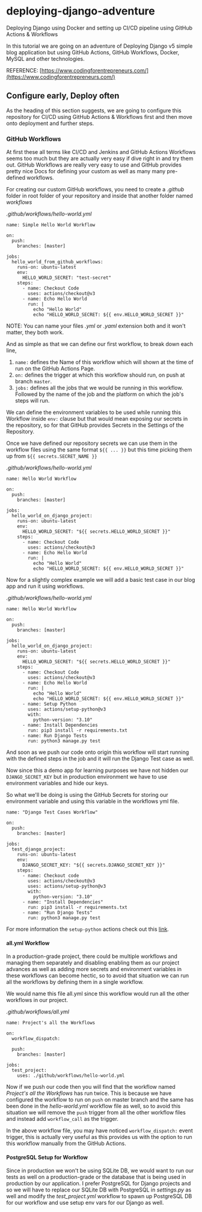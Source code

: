 # deploying-django-adventure
Deploying Django using Docker and setting up CI/CD pipeline using GitHub Actions &amp; Workflows

In this tutorial we are going on an adventure of Deploying Django v5 simple blog application but using GitHub Actions, GitHub 
Workflows, Docker, MySQL and other technologies.

REFERENCE: [https://www.codingforentrepreneurs.com/](https://www.codingforentrepreneurs.com/)

## Configure early, Deploy often

As the heading of this section suggests, we are going to configure this repository for CI/CD using GitHub Actions & Workflows first and 
then move onto deployment and further steps.

### GitHub Workflows

At first these all terms like CI/CD and Jenkins and GitHub Actions Workflows seems too much but they are actually very easy if dive 
right in and try them out. GitHub Workflows are really very easy to use and GitHub provides pretty nice Docs for defining your custom 
as well as many many pre-defined workflows.

For creating our custom GitHub workflows, you need to create a *.github* folder in root folder of your repository and inside that 
another folder named *workflows*

*.github/workflows/hello-world.yml*
```
name: Simple Hello World Workflow

on:
  push:
    branches: [master]

jobs:
  hello_world_from_github_workflows:
  	runs-on: ubuntu-latest
  	env:
  	  HELLO_WORLD_SECRET: "test-secret"
  	steps:
  	  - name: Checkout Code
  	    uses: actions/checkout@v3
  	  - name: Echo Hello World
  	  	run: |
  	  	  echo "Hello World"
  	  	  echo "HELLO_WORLD_SECRET: ${{ env.HELLO_WORLD_SECRET }}"
```

NOTE: You can name your files *.yml* or *.yaml* extension both and it won't matter, they both work.

And as simple as that we can define our first workflow, to break down each line,

1. `name:` defines the Name of this workflow which will shown at the time of run on the GitHub Actions Page.
2. `on:` defines the trigger at which this workflow should run, on push at branch `master`.
3. `jobs:` defines all the jobs that we would be running in this workflow.
	Followed by the name of the job and the platform on which the job's steps will run.

We can define the environment variables to be used while running this Workflow inside `env:` clause but that would mean exposing our 
secrets in the repository, so for that GitHub provides Secrets in the Settings of the Repository.

Once we have defined our repository secrets we can use them in the workflow files using the same format `${{ ... }}` but this time 
picking them up from `${{ secrets.SECRET_NAME }}`

*.github/workflows/hello-world.yml*
```
name: Hello World Workflow

on:
  push:
    branches: [master]

jobs:
  hello_world_on_django_project:
    runs-on: ubuntu-latest
    env:
      HELLO_WORLD_SECRET: "${{ secrets.HELLO_WORLD_SECRET }}"
    steps:
      - name: Checkout Code
      	uses: actions/checkout@v3
      - name: Echo Hello World
        run: |
          echo "Hello World"
          echo "HELLO_WORLD_SECRET: ${{ env.HELLO_WORLD_SECRET }}"
```

Now for a slightly complex example we will add a basic test case in our blog app and run it using workflows.

*.github/workflows/hello-world.yml*
```
name: Hello World Workflow

on:
  push:
    branches: [master]

jobs:
  hello_world_on_django_project:
    runs-on: ubuntu-latest
    env:
      HELLO_WORLD_SECRET: "${{ secrets.HELLO_WORLD_SECRET }}"
    steps:
      - name: Checkout Code
      	uses: actions/checkout@v3
      - name: Echo Hello World
        run: |
          echo "Hello World"
          echo "HELLO_WORLD_SECRET: ${{ env.HELLO_WORLD_SECRET }}"
      - name: Setup Python
      	uses: actions/setup-python@v3
  	    with:
  	      python-version: "3.10"
  	  - name: Install Dependencies
  	    run: pip3 install -r requirements.txt
  	  - name: Run Django Tests
  	    run: python3 manage.py test
```

And soon as we push our code onto origin this workflow will start running with the defined steps in the job and it will run the Django 
Test case as well.

Now since this a demo app for learning purposes we have not hidden our `DJANGO_SECRET_KEY` but in production environment we have to 
use environment variables and hide our keys.

So what we'll be doing is using the GitHub Secrets for storing our environment variable and using this variable in the workflows yml 
file.

```
name: "Django Test Cases Workflow"

on:
  push:
    branches: [master]

jobs:
  test_django_project:
    runs-on: ubuntu-latest
    env:
      DJANGO_SECRET_KEY: "${{ secrets.DJANGO_SECRET_KEY }}"
    steps:
      - name: Checkout code
        uses: actions/checkout@v3
        uses: actions/setup-python@v3
        with:
          python-version: "3.10"
      - name: "Install Dependencies"
        run: pip3 install -r requirements.txt
      - name: "Run Django Tests"
        run: python3 manage.py test
```

For more information the `setup-python` actions check out this [link](https://github.com/actions/setup-python).

#### all.yml Workflow

In a production-grade project, there could be multiple workflows and managing them separately and disabling enabling them as our
project advances as well as adding more secrets and environment variables in these workflows can become hectic, so to avoid that
situation we can run all the workflows by defining them in a single workflow.

We would name this file all.yml since this workflow would run all the other workflows in our project.

*.github/workflows/all.yml*
```
name: Project's all the Workflows

on:
  workflow_dispatch:

  push:
  	branches: [master]

jobs:
  test_project:
  	uses: ./github/workflows/hello-world.yml
```

Now if we push our code then you will find that the workflow named *Project's all the Workflows* has run twice. This is because we 
have configured the workflow to run on `push` on master branch and the same has been done in the *hello-world.yml* workflow file as 
well, so to avoid this situation we will remove the `push` trigger from all the other workflow files and instead add `workflow_call` 
as the trigger.

In the above workflow file, you may have noticed `workflow_dispatch:` event trigger, this is actually very useful as this provides us 
with the option to run this workflow manually from the GitHub Actions.

#### PostgreSQL Setup for Workflow

Since in production we won't be using SQLite DB, we would want to run our tests as well on a production-grade or the database that is
being used in production by our application. I prefer PostgreSQL for Django projects and so we will have to replace our SQLite DB with
PostgreSQL in *settings.py* as well and modify the *test_project.yml* workflow to spawn up PostgreSQL DB for our workflow and use 
setup env vars for our Django as well.
